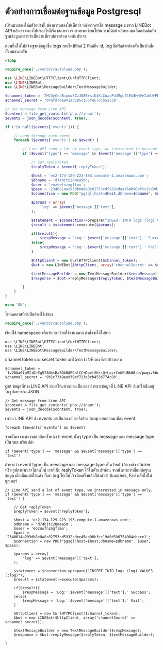 # ตัวอย่างการเชื่อมต่อฐานข้อมูล Postgresql

เป้าหมายของโค้ดตัวอย่างนี้ ต้องการแสดงให้เห็นว่า หลังจากเราได้ message มาจาก LINEBot API แล้วเราจะเอาไปทำอะไรก็เรื่องของเรา เราสามารถเขียนโปรแกรมได้อย่างอิสระ ผมเลือกติดต่อกับฐานข้อมูลเพราะว่าเป็นงานที่เรามักจะต้องเจอกันประจำ

ก่อนอื่นให้ไปสร้างฐานข้อมูลชื่อ  logs ภายในมีฟิลด์ 2 ฟิลด์คือ id, log ชื่อฟิลด์จะต้องตั้งเป็นตัวเล็กทั้งหมดนะครับ

```php
<?php

require_once('./vendor/autoload.php');

use \LINE\LINEBot\HTTPClient\CurlHTTPClient;
use \LINE\LINEBot;
use \LINE\LINEBot\MessageBuilder\TextMessageBuilder;

$channel_token = '2MCOyCeaBipmw3ZzJG8BrsiO4KzCoaoPddMgbZtEu5HHVeIaWU+PDKcCZRJEY76zqxv56d15kZeMoU/vQ0zuzPFlbhFM7AhRMZwLrSkLdciLCuKUgV6aFrvAAuuG1mMWe7DCzfEW9FfHQhJR4F/m0AdB04t89/1O/w1cDnyilFU=';
$channel_secret = 'd4afd7da941ac195c155fe67dcb5a338';

// Get message from Line API
$content = file_get_contents('php://input');
$events = json_decode($content, true);

if (!is_null($events['events'])) {

    // Loop through each event
    foreach ($events['events'] as $event) {

        // Line API send a lot of event type, we interested in message only.
        if ($event['type'] == 'message' && $event['message']['type'] == 'text') {

            // Get replyToken
            $replyToken = $event['replyToken'];

            $host = 'ec2-174-129-223-193.compute-1.amazonaws.com';
            $dbname = 'd74bjtc28mea5m';
            $user = 'eozuwfnzmgflmu';
            $pass = '2340614a293db8e8a8c02753cd5932cdee45ab90bfcc19d0d306754984cbece1';
            $connection = new PDO("pgsql:host=$host;dbname=$dbname", $user, $pass);

            $params = array(
                'log' => $event['message']['text'],
            );

            $statement = $connection->prepare("INSERT INTO logs (log) VALUES (:log)");
            $result = $statement->execute($params);

            if($result){
                $respMessage = 'Log:'.$event['message']['text'].' Success';
            }else{
                $respMessage = 'Log:'.$event['message']['text'].' Fail';
            }

            $httpClient = new CurlHTTPClient($channel_token);
            $bot = new LINEBot($httpClient, array('channelSecret' => $channel_secret));

            $textMessageBuilder = new TextMessageBuilder($respMessage);
            $response = $bot->replyMessage($replyToken, $textMessageBuilder);

        }
    }
}

echo "OK";
```

โหลดคลาสที่จำเป็นต้องใช้เข้ามา

```php
require_once('./vendor/autoload.php');
```

เรียกใช้ namespace เพื่อว่าเวลาเรียกใช้งานคลาส คำสั่งจะได้ไม่ยาว

```
use \LINE\LINEBot\HTTPClient\CurlHTTPClient;
use \LINE\LINEBot;
use \LINE\LINEBot\MessageBuilder\TextMessageBuilder;
```

channel token และ secret token เอาได้จาก LINE ตรงที่เราสร้างบอท

```
$channel_token = '1v2OUa9tuMIiDhEg57ANbsRaBDbBGP9nlCC+Dpvt5HrsQ+LqcrImWPUBkH8re/pwqxv56d15kZeMoU/vQ0zuzPFlbhFM7AhRMZwLrSkLdcjbFurwXGOyHLt8MdgzLfAe7r0BsQV5cATlUanW3OgJewdB04t89/1O/w1cDnyilFU=';
$channel_secret = '9b2c7349ea939ef723a3cb453d774c86';
```

get ข้อมูลที่ทาง LINE API ส่งมาให้แล้วแปลงเป็นอะเรย์ เพราะข้อมูลที่ LINE API ส่งมาให้นั้นอยู่ในรูปแบบของ JSON

```
// Get message from Line API
$content = file_get_contents('php://input');
$events = json_decode($content, true);
```

เพราะ LINE API ส่ง events มาเป็นอะเรย์ เราจึงต้อง loop แยกออกมาทีละ event

```
foreach ($events['events'] as $event)
```

จากนั้นเราจะตรวจสอบอีกครั้งหนึ่งว่า event นั้นๆ type เป็น message และ message type เป็น tex หรือเปล่า

```
if ($event['type'] == 'message' && $event['message']['type'] == 'text')
```

ถ้าหากว่า event type เป็น message และ message type เป็น text \(ถ้าเขาส่ง sticker หรือ รูปภาพมาเราไม่สนใจ\) เราก็เก็บ replyToken ไว้ในตัวแปรก่อน จากนั้นทำการเชื่อมต่อฐานข้อมูล เมื่อเชื่อมต่อได้แล้ว ก็เอา log ไปเก็บไว้ เมื่อเสร็จแล้วก็ส่งคำว่า Success, Fail กลับไปให้ยูสเซอร์

```
// Line API send a lot of event type, we interested in message only.
if ($event['type'] == 'message' && $event['message']['type'] == 'text') {

    // Get replyToken
    $replyToken = $event['replyToken'];

    $host = 'ec2-174-129-223-193.compute-1.amazonaws.com';
    $dbname = 'd74bjtc28mea5m';
    $user = 'eozuwfnzmgflmu';
    $pass = '2340614a293db8e8a8c02753cd5932cdee45ab90bfcc19d0d306754984cbece1';
    $connection = new PDO("pgsql:host=$host;dbname=$dbname", $user, $pass);

    $params = array(
        'log' => $event['message']['text'],
    );

    $statement = $connection->prepare("INSERT INTO logs (log) VALUES (:log)");
    $result = $statement->execute($params);

    if($result){
        $respMessage = 'Log:'.$event['message']['text'].' Success';
    }else{
        $respMessage = 'Log:'.$event['message']['text'].' Fail';
    }

    $httpClient = new CurlHTTPClient($channel_token);
    $bot = new LINEBot($httpClient, array('channelSecret' => $channel_secret));

    $textMessageBuilder = new TextMessageBuilder($respMessage);
    $response = $bot->replyMessage($replyToken, $textMessageBuilder);

}
```



